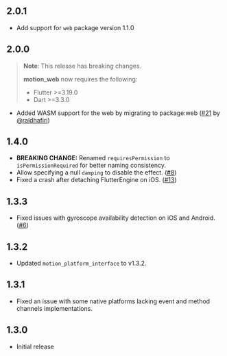 ## 2.0.1

- Add support for `web` package version 1.1.0

## 2.0.0

> **Note**: This release has breaking changes.
>
> **motion_web** now requires the following:
> - Flutter >=3.19.0
> - Dart >=3.3.0

* Added WASM support for the web by migrating to package:web ([#21](https://github.com/mrcendre/motion/pull/21) by [@raldhafiri](https://github.com/raldhafiri))

## 1.4.0

* **BREAKING CHANGE:** Renamed `requiresPermission` to `isPermissionRequired` for better naming consistency.
* Allow specifying a null `damping` to disable the effect. ([#8](https://github.com/mrcendre/motion/issues/8))
* Fixed a crash after detaching FlutterEngine on iOS. ([#13](https://github.com/mrcendre/motion/issues/13))

## 1.3.3

* Fixed issues with gyroscope availability detection on iOS and Android. ([#6](https://github.com/mrcendre/motion/pull/6))

## 1.3.2

- Updated `motion_platform_interface` to v1.3.2.

## 1.3.1


- Fixed an issue with some native platforms lacking event and method channels implementations. 

## 1.3.0

- Initial release
